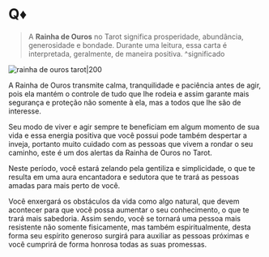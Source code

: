 # Q♦️
> A **Rainha de Ouros** no Tarot significa prosperidade, abundância, generosidade e bondade. Durante uma leitura, essa carta é interpretada, geralmente, de maneira positiva.
^significado

![rainha de ouros tarot|200](https://www.iquilibrio.com/blog/wp-content/uploads/2017/05/carta-tarot-rainha-ouros-2.jpg "Carta de Tarot Rainha de Ouros")

A Rainha de Ouros transmite calma, tranquilidade e paciência antes de agir, pois ela mantém o controle de tudo que lhe rodeia e assim garante mais segurança e proteção não somente à ela, mas a todos que lhe são de interesse.

Seu modo de viver e agir sempre te beneficiam em algum momento de sua vida e essa energia positiva que você possui pode também despertar a inveja, portanto muito cuidado com as pessoas que vivem a rondar o seu caminho, este é um dos alertas da Rainha de Ouros no Tarot. 

Neste período, você estará zelando pela gentiliza e simplicidade, o que te resulta em uma aura encantadora e sedutora que te trará as pessoas amadas para mais perto de você.

Você enxergará os obstáculos da vida como algo natural, que devem acontecer para que você possa aumentar o seu conhecimento, o que te trará mais sabedoria. Assim sendo, você se tornará uma pessoa mais resistente não somente fisicamente, mas também espiritualmente, desta forma seu espírito generoso surgirá para auxiliar as pessoas próximas e você cumprirá de forma honrosa todas as suas promessas.